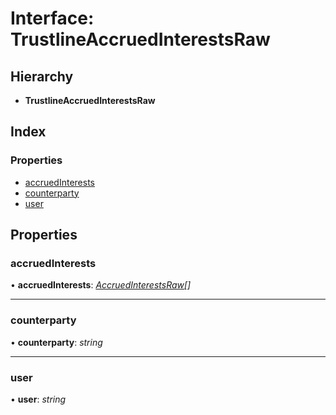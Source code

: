 # Interface: TrustlineAccruedInterestsRaw

## Hierarchy

- **TrustlineAccruedInterestsRaw**

## Index

### Properties

- [accruedInterests](_typings_.trustlineaccruedinterestsraw.md#accruedinterests)
- [counterparty](_typings_.trustlineaccruedinterestsraw.md#counterparty)
- [user](_typings_.trustlineaccruedinterestsraw.md#user)

## Properties

### accruedInterests

• **accruedInterests**: _[AccruedInterestsRaw](_typings_.accruedinterestsraw.md)[]_

---

### counterparty

• **counterparty**: _string_

---

### user

• **user**: _string_
